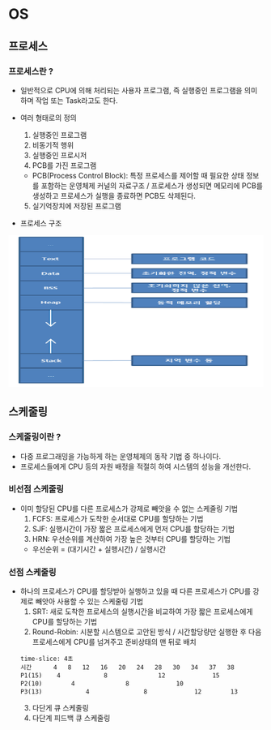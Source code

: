 # OS

## 프로세스
### 프로세스란 ?
 * 일반적으로 CPU에 의해 처리되는 사용자 프로그램, 즉 실행중인 프로그램을 의미하며 작업 또는 Task라고도 한다.

 * 여러 형태로의 정의
   1. 실행중인 프로그램
   2. 비동기적 행위
   3. 실행중인 프로시저
   4. PCB를 가진 프로그램
     - PCB(Process Control Block): 특정 프로세스를 제어할 때 필요한 상태 정보를 포함하는 운영체제 커널의 자료구조 / 프로세스가 생성되면 메모리에 PCB를 생성하고 프로세스가 실행을 종료하면 PCB도 삭제된다.
   5. 실기억장치에 저장된 프로그램

  * 프로세스 구조
  <img src="image/processStructure.png" width="600px" height="300px" title="프로세스 구조" alt="Process Structure">

## 스케줄링
### 스케줄링이란 ?
 * 다중 프로그래밍을 가능하게 하는 운영체제의 동작 기법 중 하나이다.
 * 프로세스들에게 CPU 등의 자원 배정을 적절히 하여 시스템의 성능을 개선한다.

### 비선점 스케줄링
 * 이미 할당된 CPU를 다른 프로세스가 강제로 빼앗을 수 없는 스케줄링 기법
   1. FCFS: 프로세스가 도착한 순서대로 CPU를 할당하는 기법
   2. SJF: 실행시간이 가장 짧은 프로세스에게 먼저 CPU를 할당하는 기법
   3. HRN: 우선순위를 계산하여 가장 높은 것부터 CPU를 할당하는 기법
     - 우선순위 = (대기시간 + 실행시간) / 실행시간

### 선점 스케줄링
 * 하나의 프로세스가 CPU를 할당받아 실행하고 있을 때 다른 프로세스가 CPU를 강제로 빼앗아 사용할 수 있는 스케줄링 기법
   1. SRT: 새로 도착한 프로세스의 실행시간을 비교하여 가장 짧은 프로세스에게 CPU를 할당하는 기법
   2. Round-Robin: 시분할 시스템으로 고안된 방식 / 시간할당량만 실행한 후 다음 프로세스에게 CPU를 넘겨주고 준비상태의 맨 뒤로 배치
    ```
    time-slice: 4초
    시간      4   8   12   16   20   24   28   30   34   37   38
    P1(15)    4            8              12             15
    P2(10)        4              8             10
    P3(13)            4               8             12        13
    ```
   3. 다단게 큐 스케줄링
   4. 다단계 피드백 큐 스케줄링
